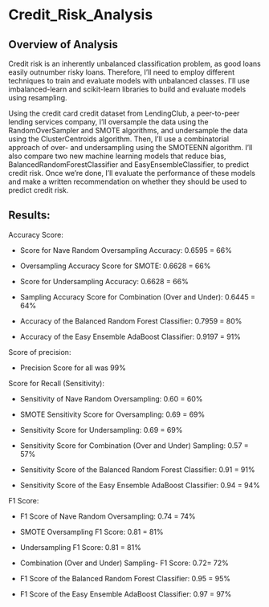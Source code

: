# Credit_Risk_Analysis

## Overview of Analysis

Credit risk is an inherently unbalanced classification problem, as good loans easily outnumber risky loans. Therefore, I’ll need to employ different techniques to train and evaluate models with unbalanced classes. I'll use imbalanced-learn and scikit-learn libraries to build and evaluate models using resampling.

Using the credit card credit dataset from LendingClub, a peer-to-peer lending services company, I’ll oversample the data using the RandomOverSampler and SMOTE algorithms, and undersample the data using the ClusterCentroids algorithm. Then, I’ll use a combinatorial approach of over- and undersampling using the SMOTEENN algorithm. I’ll also compare two new machine learning models that reduce bias, BalancedRandomForestClassifier and EasyEnsembleClassifier, to predict credit risk. Once we’re done, I’ll evaluate the performance of these models and make a written recommendation on whether they should be used to predict credit risk.


## Results:

Accuracy Score:  

- Score for Nave Random Oversampling Accuracy: 0.6595 = 66%


- Oversampling Accuracy Score for SMOTE: 0.6628 = 66%


- Score for Undersampling Accuracy: 0.6628 = 66%


- Sampling Accuracy Score for Combination (Over and Under): 0.6445 = 64%


- Accuracy of the Balanced Random Forest Classifier: 0.7959 = 80%


- Accuracy of the Easy Ensemble AdaBoost Classifier: 0.9197 = 91% 


Score of precision: 

- Precision Score for all was 99%


Score for Recall (Sensitivity): 

- Sensitivity of Nave Random Oversampling: 0.60 = 60%


- SMOTE Sensitivity Score for Oversampling: 0.69 = 69%


- Sensitivity Score for Undersampling: 0.69 = 69%


- Sensitivity Score for Combination (Over and Under) Sampling: 0.57 = 57%


- Sensitivity Score of the Balanced Random Forest Classifier: 0.91 = 91%


- Sensitivity Score of the Easy Ensemble AdaBoost Classifier: 0.94 = 94%

F1 Score: 

- F1 Score of Nave Random Oversampling: 0.74 = 74% 


- SMOTE Oversampling F1 Score: 0.81 = 81%


-  Undersampling F1 Score: 0.81 = 81%

- Combination (Over and Under) Sampling- F1 Score: 0.72= 72%

- F1 Score of the Balanced Random Forest Classifier: 0.95 = 95%


- F1 Score of the Easy Ensemble AdaBoost Classifier: 0.97 = 97%
